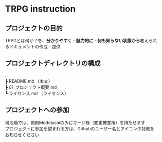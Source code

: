 # TRPG instruction

## プロジェクトの目的

TRPGとは何か？を、**分かりやすく**・**魅力的に**・**何も知らない状態から**教えられるドキュメントの作成・提供

## プロジェクトディレクトリの構成

.   
┣ README.md              （本文）  
┣ 01_プロジェクト概要.md  
┗ ライセンス.md          （ライセンス）  

## プロジェクトへの参加

現段階では、原則Medetashiのみにマージ権（変更確定権）を持たせます  
プロジェクトに参加を望まれる方は、Githubのユーザー名とアイコンの特徴をお知らせください  
